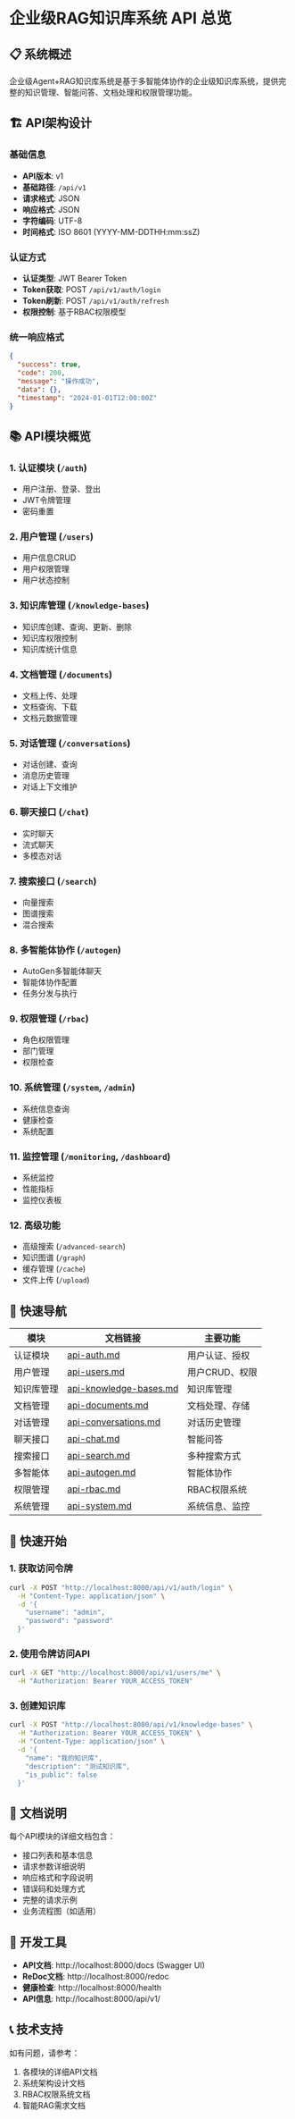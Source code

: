 # 企业级RAG知识库系统 API 总览

## 📋 系统概述

企业级Agent+RAG知识库系统是基于多智能体协作的企业级知识库系统，提供完整的知识管理、智能问答、文档处理和权限管理功能。

## 🏗️ API架构设计

### 基础信息
- **API版本**: v1
- **基础路径**: `/api/v1`
- **请求格式**: JSON
- **响应格式**: JSON
- **字符编码**: UTF-8
- **时间格式**: ISO 8601 (YYYY-MM-DDTHH:mm:ssZ)

### 认证方式
- **认证类型**: JWT Bearer Token
- **Token获取**: POST `/api/v1/auth/login`
- **Token刷新**: POST `/api/v1/auth/refresh`
- **权限控制**: 基于RBAC权限模型

### 统一响应格式
```json
{
  "success": true,
  "code": 200,
  "message": "操作成功",
  "data": {},
  "timestamp": "2024-01-01T12:00:00Z"
}
```

## 📚 API模块概览

### 1. 认证模块 (`/auth`)
- 用户注册、登录、登出
- JWT令牌管理
- 密码重置

### 2. 用户管理 (`/users`)
- 用户信息CRUD
- 用户权限管理
- 用户状态控制

### 3. 知识库管理 (`/knowledge-bases`)
- 知识库创建、查询、更新、删除
- 知识库权限控制
- 知识库统计信息

### 4. 文档管理 (`/documents`)
- 文档上传、处理
- 文档查询、下载
- 文档元数据管理

### 5. 对话管理 (`/conversations`)
- 对话创建、查询
- 消息历史管理
- 对话上下文维护

### 6. 聊天接口 (`/chat`)
- 实时聊天
- 流式聊天
- 多模态对话

### 7. 搜索接口 (`/search`)
- 向量搜索
- 图谱搜索
- 混合搜索

### 8. 多智能体协作 (`/autogen`)
- AutoGen多智能体聊天
- 智能体协作配置
- 任务分发与执行

### 9. 权限管理 (`/rbac`)
- 角色权限管理
- 部门管理
- 权限检查

### 10. 系统管理 (`/system`, `/admin`)
- 系统信息查询
- 健康检查
- 系统配置

### 11. 监控管理 (`/monitoring`, `/dashboard`)
- 系统监控
- 性能指标
- 监控仪表板

### 12. 高级功能
- 高级搜索 (`/advanced-search`)
- 知识图谱 (`/graph`)
- 缓存管理 (`/cache`)
- 文件上传 (`/upload`)

## 🔗 快速导航

| 模块 | 文档链接 | 主要功能 |
|------|----------|----------|
| 认证模块 | [api-auth.md](./api-auth.md) | 用户认证、授权 |
| 用户管理 | [api-users.md](./api-users.md) | 用户CRUD、权限 |
| 知识库管理 | [api-knowledge-bases.md](./api-knowledge-bases.md) | 知识库管理 |
| 文档管理 | [api-documents.md](./api-documents.md) | 文档处理、存储 |
| 对话管理 | [api-conversations.md](./api-conversations.md) | 对话历史管理 |
| 聊天接口 | [api-chat.md](./api-chat.md) | 智能问答 |
| 搜索接口 | [api-search.md](./api-search.md) | 多种搜索方式 |
| 多智能体 | [api-autogen.md](./api-autogen.md) | 智能体协作 |
| 权限管理 | [api-rbac.md](./api-rbac.md) | RBAC权限系统 |
| 系统管理 | [api-system.md](./api-system.md) | 系统信息、监控 |

## 🚀 快速开始

### 1. 获取访问令牌
```bash
curl -X POST "http://localhost:8000/api/v1/auth/login" \
  -H "Content-Type: application/json" \
  -d '{
    "username": "admin",
    "password": "password"
  }'
```

### 2. 使用令牌访问API
```bash
curl -X GET "http://localhost:8000/api/v1/users/me" \
  -H "Authorization: Bearer YOUR_ACCESS_TOKEN"
```

### 3. 创建知识库
```bash
curl -X POST "http://localhost:8000/api/v1/knowledge-bases" \
  -H "Authorization: Bearer YOUR_ACCESS_TOKEN" \
  -H "Content-Type: application/json" \
  -d '{
    "name": "我的知识库",
    "description": "测试知识库",
    "is_public": false
  }'
```

## 📖 文档说明

每个API模块的详细文档包含：
- 接口列表和基本信息
- 请求参数详细说明
- 响应格式和字段说明
- 错误码和处理方式
- 完整的请求示例
- 业务流程图（如适用）

## 🔧 开发工具

- **API文档**: http://localhost:8000/docs (Swagger UI)
- **ReDoc文档**: http://localhost:8000/redoc
- **健康检查**: http://localhost:8000/health
- **API信息**: http://localhost:8000/api/v1/

## 📞 技术支持

如有问题，请参考：
1. 各模块的详细API文档
2. 系统架构设计文档
3. RBAC权限系统文档
4. 智能RAG需求文档
